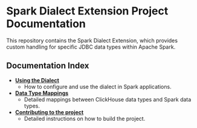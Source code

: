 # Spark Dialect Extension Project Documentation

This repository contains the Spark Dialect Extension, which provides custom handling for specific JDBC data types within Apache Spark.
## Documentation Index

- [**Using the Dialect**](docs/using_the_dialect.md)
  - How to configure and use the dialect in Spark applications.
- [**Data Type Mappings**](docs/data_type_mappings.md)
  - Detailed mappings between ClickHouse data types and Spark data types.
- [**Contributing to the project**](CONTRIBUTING.md)
  - Detailed instructions on how to build the project.
